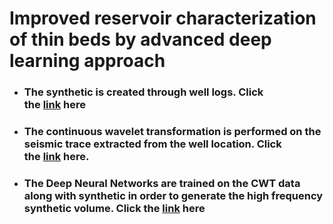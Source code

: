 <h1>Improved reservoir characterization of thin beds by advanced deep learning approach</h1>
<ul>
<li>
<h3>The synthetic is created through well logs. Click the&nbsp;<a href="https://github.com/farooqad0/LMKR/blob/main/Synthetic.ipynb" target="_blank">link</a>&nbsp;here</h3>
</li>
<li>
<h3>The continuous wavelet transformation is performed on the seismic trace extracted from the well location. Click the&nbsp;<a href="https://github.com/farooqad0/LMKR/blob/main/CWT.ipynb" target="_blank">link</a>&nbsp;here.</h3>
</li>
<li>
<h3>The Deep Neural Networks are trained on the CWT data along with synthetic in order to generate the high frequency synthetic volume. Click the&nbsp;<a href="https://github.com/farooqad0/LMKR/blob/main/DNN.ipynb" target="_blank">link</a>&nbsp;here</h3>
</li>
</ul>
